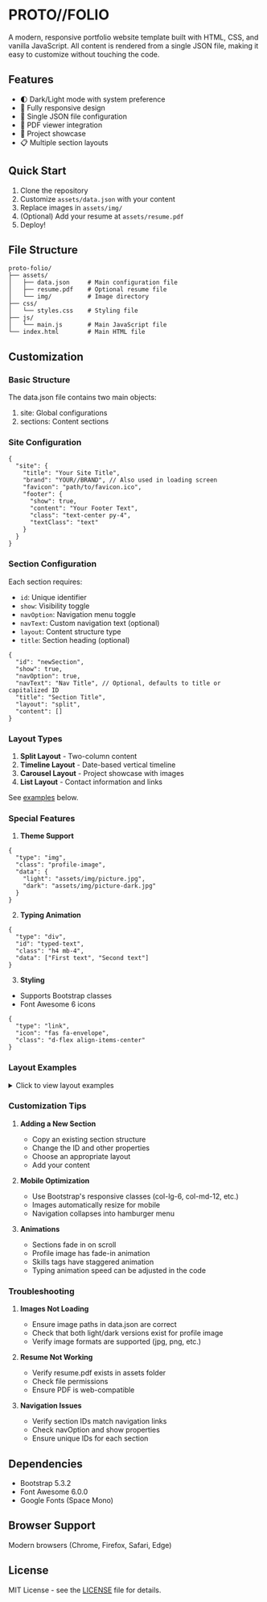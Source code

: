 # PROTO//FOLIO

A modern, responsive portfolio website template built with HTML, CSS, and vanilla JavaScript. All content is rendered from a single JSON file, making it easy to customize without touching the code.

## Features

- 🌓 Dark/Light mode with system preference
- 📱 Fully responsive design
- 💾 Single JSON file configuration
- 📑 PDF viewer integration
- 🎠 Project showcase
- 📋 Multiple section layouts

## Quick Start

1. Clone the repository
2. Customize `assets/data.json` with your content
3. Replace images in `assets/img/`
4. (Optional) Add your resume at `assets/resume.pdf`
5. Deploy!

## File Structure

```
proto-folio/
├── assets/
│   ├── data.json     # Main configuration file
│   ├── resume.pdf    # Optional resume file
│   └── img/          # Image directory
├── css/
│   └── styles.css    # Styling file
├── js/
│   └── main.js       # Main JavaScript file
└── index.html        # Main HTML file
```

## Customization

### Basic Structure

The data.json file contains two main objects:

1. site: Global configurations
2. sections: Content sections

### Site Configuration

```jsonc
{
  "site": {
    "title": "Your Site Title",
    "brand": "YOUR//BRAND", // Also used in loading screen
    "favicon": "path/to/favicon.ico",
    "footer": {
      "show": true,
      "content": "Your Footer Text",
      "class": "text-center py-4",
      "textClass": "text"
    }
  }
}
```

### Section Configuration

Each section requires:

- `id`: Unique identifier
- `show`: Visibility toggle
- `navOption`: Navigation menu toggle
- `navText`: Custom navigation text (optional)
- `layout`: Content structure type
- `title`: Section heading (optional)

```jsonc
{
  "id": "newSection",
  "show": true,
  "navOption": true,
  "navText": "Nav Title", // Optional, defaults to title or capitalized ID
  "title": "Section Title",
  "layout": "split",
  "content": []
}
```

### Layout Types

1. **Split Layout** - Two-column content
2. **Timeline Layout** - Date-based vertical timeline
3. **Carousel Layout** - Project showcase with images
4. **List Layout** - Contact information and links

See [examples](#layout-examples) below.

### Special Features

1. **Theme Support**

```jsonc
{
  "type": "img",
  "class": "profile-image",
  "data": {
    "light": "assets/img/picture.jpg",
    "dark": "assets/img/picture-dark.jpg"
  }
}
```

2. **Typing Animation**

```jsonc
{
  "type": "div",
  "id": "typed-text",
  "class": "h4 mb-4",
  "data": ["First text", "Second text"]
}
```

3. **Styling**

- Supports Bootstrap classes
- Font Awesome 6 icons

```jsonc
{
  "type": "link",
  "icon": "fas fa-envelope",
  "class": "d-flex align-items-center"
}
```

### Layout Examples

<details>
<summary>Click to view layout examples</summary>

1. **Split Layout**

```jsonc
{
  "layout": "split",
  "content": [
    {
      "type": "div",
      "class": "col-lg-6",
      "items": [
        {
          "type": "h1",
          "content": "Your Heading"
        }
      ]
    }
  ]
}
```

2. **Timeline Layout**

```jsonc
{
  "layout": "timeline",
  "items": [
    {
      "title": "Position Title",
      "subtitle": "Company Name",
      "date": "2020-2024",
      "description": ["Description point 1"]
    }
  ]
}
```

3. **Carousel Layout**

```jsonc
{
  "layout": "carousel",
  "items": [
    {
      "show": true,
      "title": "Project Name",
      "image": "assets/img/project.jpg",
      "description": ["Project description"],
      "tools": ["Tool 1"],
      "links": [
        {
          "url": "https://github.com/...",
          "text": "View Source",
          "show": true
        }
      ]
    }
  ]
}
```

4. **List Layout**

```jsonc
{
  "layout": "list",
  "items": [
    {
      "type": "link",
      "icon": "fas fa-envelope",
      "content": "email@example.com",
      "href": "mailto:email@example.com",
      "show": true
    }
  ]
}
```

</details>

### Customization Tips

1. **Adding a New Section**

   - Copy an existing section structure
   - Change the ID and other properties
   - Choose an appropriate layout
   - Add your content

2. **Mobile Optimization**

   - Use Bootstrap's responsive classes (col-lg-6, col-md-12, etc.)
   - Images automatically resize for mobile
   - Navigation collapses into hamburger menu

3. **Animations**
   - Sections fade in on scroll
   - Profile image has fade-in animation
   - Skills tags have staggered animation
   - Typing animation speed can be adjusted in the code

### Troubleshooting

1. **Images Not Loading**

   - Ensure image paths in data.json are correct
   - Check that both light/dark versions exist for profile image
   - Verify image formats are supported (jpg, png, etc.)

2. **Resume Not Working**

   - Verify resume.pdf exists in assets folder
   - Check file permissions
   - Ensure PDF is web-compatible

3. **Navigation Issues**
   - Verify section IDs match navigation links
   - Check navOption and show properties
   - Ensure unique IDs for each section

## Dependencies

- Bootstrap 5.3.2
- Font Awesome 6.0.0
- Google Fonts (Space Mono)

## Browser Support

Modern browsers (Chrome, Firefox, Safari, Edge)

## License

MIT License - see the [LICENSE](LICENSE) file for details.

